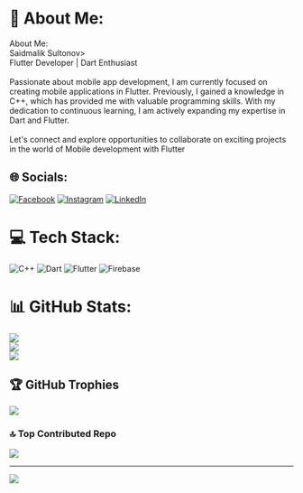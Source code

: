 # 💫 About Me:
 About Me:<br>Saidmalik Sultonov><br>Flutter Developer | Dart Enthusiast<br><br>Passionate about mobile app development, I am currently focused on creating mobile applications in Flutter. Previously, I gained a knowledge in C++, which has provided me with valuable programming skills. With my dedication to continuous learning, I am actively expanding my expertise in Dart and Flutter.<br><br>Let's connect and explore opportunities to collaborate on exciting projects in the world of Mobile development with Flutter


## 🌐 Socials:
[![Facebook](https://img.shields.io/badge/Facebook-%231877F2.svg?logo=Facebook&logoColor=white)](https://facebook.com/facebook.com/saidmalik.sultonov) [![Instagram](https://img.shields.io/badge/Instagram-%23E4405F.svg?logo=Instagram&logoColor=white)](https://instagram.com/www.instagram.com/_sezer.dev_) [![LinkedIn](https://img.shields.io/badge/LinkedIn-%230077B5.svg?logo=linkedin&logoColor=white)](https://linkedin.com/in/www.linkedin.com/in/saidmalik-sultonov) 

# 💻 Tech Stack:
![C++](https://img.shields.io/badge/c++-%2300599C.svg?style=for-the-badge&logo=c%2B%2B&logoColor=white) ![Dart](https://img.shields.io/badge/dart-%230175C2.svg?style=for-the-badge&logo=dart&logoColor=white) ![Flutter](https://img.shields.io/badge/Flutter-%2302569B.svg?style=for-the-badge&logo=Flutter&logoColor=white) ![Firebase](https://img.shields.io/badge/firebase-%23039BE5.svg?style=for-the-badge&logo=firebase)
# 📊 GitHub Stats:
![](https://github-readme-stats.vercel.app/api?username=sultonovSaidmalik&theme=dark&hide_border=false&include_all_commits=false&count_private=false)<br/>
![](https://github-readme-streak-stats.herokuapp.com/?user=sultonovSaidmalik&theme=dark&hide_border=false)<br/>
![](https://github-readme-stats.vercel.app/api/top-langs/?username=sultonovSaidmalik&theme=dark&hide_border=false&include_all_commits=false&count_private=false&layout=compact)

## 🏆 GitHub Trophies
![](https://github-profile-trophy.vercel.app/?username=sultonovSaidmalik&theme=radical&no-frame=false&no-bg=true&margin-w=4)

### 🔝 Top Contributed Repo
![](https://github-contributor-stats.vercel.app/api?username=sultonovSaidmalik&limit=5&theme=dark&combine_all_yearly_contributions=true)

---
[![](https://visitcount.itsvg.in/api?id=sultonovSaidmalik&icon=0&color=0)](https://visitcount.itsvg.in)

<!-- Proudly created with GPRM ( https://gprm.itsvg.in ) -->
